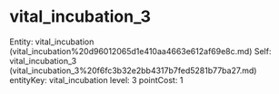# vital_incubation_3

Entity: vital_incubation (vital_incubation%20d96012065d1e410aa4663e612af69e8c.md)
Self: vital_incubation_3 (vital_incubation_3%20f6fc3b32e2bb4317b7fed5281b77ba27.md)
entityKey: vital_incubation
level: 3
pointCost: 1

[](Untitled%20cbb6f2396ba748b7b1f921068d6a8c8e.md)